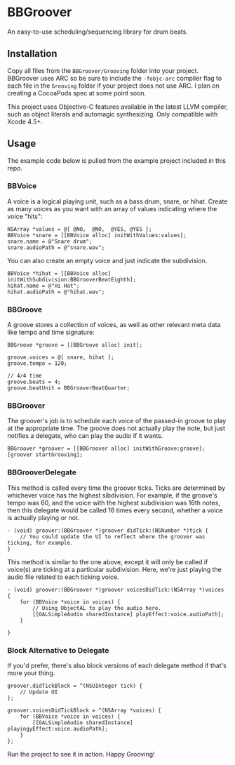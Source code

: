 # BBGroover

An easy-to-use scheduling/sequencing library for drum beats.

## Installation

Copy all files from the `BBGroover/Grooving` folder into your project. BBGroover uses ARC so be sure to include the `-fobjc-arc` compiler flag to each file in the `Grooving` folder if your project does not use ARC. I plan on creating a CocoaPods spec at some point soon.

This project uses Objective-C features available in the latest LLVM compiler, such as object literals and automagic synthesizing. Only compatible with Xcode 4.5+.

## Usage

The example code below is pulled from the example project included in this repo.

### BBVoice

A voice is a logical playing unit, such as a bass drum, snare, or hihat. Create as many voices as you want with an array of values indicating where the voice "hits":

```
NSArray *values = @[ @NO,  @NO,  @YES, @YES ];
BBVoice *snare = [[BBVoice alloc] initWithValues:values];
snare.name = @"Snare drum";
snare.audioPath = @"snare.wav";
```

You can also create an empty voice and just indicate the subdivision.

```
BBVoice *hihat = [[BBVoice alloc] initWithSubdivision:BBGrooverBeatEighth];
hihat.name = @"Hi Hat";
hihat.audioPath = @"hihat.wav";
```

### BBGroove

A groove stores a collection of voices, as well as other relevant meta data like tempo and time signature:

```
BBGroove *groove = [[BBGroove alloc] init];

groove.voices = @[ snare, hihat ];
groove.tempo = 120;
    
// 4/4 time
groove.beats = 4;
groove.beatUnit = BBGrooverBeatQuarter;
```

### BBGroover

The groover's job is to schedule each voice of the passed-in groove to play at the appropriate time. The groove does not actually play the note, but just notifies a delegate, who can play the audio if it wants.

```
BBGroover *groover = [[BBGroover alloc] initWithGroove:groove];
[groover startGrooving];
```

### BBGrooverDelegate

This method is called every time the groover ticks. Ticks are determined by whichever voice has the highest sibdivision. For example, if the groove's tempo was 60, and the voice with the highest subdivision was 16th notes, then this delegate would be called 16 times every second, whether a voice is actually playing or not.

```
- (void) groover:(BBGroover *)groover didTick:(NSNumber *)tick {
    // You could update the UI to reflect where the groover was ticking, for example.
}
```

This method is similar to the one above, except it will only be called if voice(s) are ticking at a particular subdivision. Here, we're just playing the audio file related to each ticking voice.

```
- (void) groover:(BBGroover *)groover voicesDidTick:(NSArray *)voices {
    for (BBVoice *voice in voices) {
        // Using ObjectAL to play the audio here.
        [[OALSimpleAudio sharedInstance] playEffect:voice.audioPath];
    }
    
}
```

### Block Alternative to Delegate

If you'd prefer, there's also block versions of each delegate method if that's more your thing.

```
groover.didTickBlock = ^(NSUInteger tick) {
    // Update UI
};

groover.voicesDidTickBlock = ^(NSArray *voices) {
    for (BBVoice *voice in voices) {
        [[OALSimpleAudio sharedInstance] playingyEffect:voice.audioPath];
    }
};
```

Run the project to see it in action. Happy Grooving!
